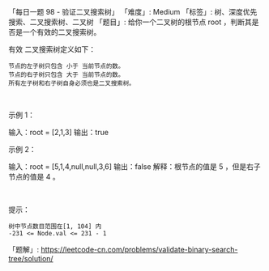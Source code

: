 「每日一题 98 - 验证二叉搜索树」
「难度」: Medium
「标签」: 树、深度优先搜索、二叉搜索树、二叉树
「题目」: 给你一个二叉树的根节点 root ，判断其是否是一个有效的二叉搜索树。

有效 二叉搜索树定义如下：


	节点的左子树只包含 小于 当前节点的数。
	节点的右子树只包含 大于 当前节点的数。
	所有左子树和右子树自身必须也是二叉搜索树。


 

示例 1：

输入：root = [2,1,3]
输出：true


示例 2：

输入：root = [5,1,4,null,null,3,6]
输出：false
解释：根节点的值是 5 ，但是右子节点的值是 4 。


 

提示：


	树中节点数目范围在[1, 104] 内
	-231 <= Node.val <= 231 - 1



「题解」: https://leetcode-cn.com/problems/validate-binary-search-tree/solution/